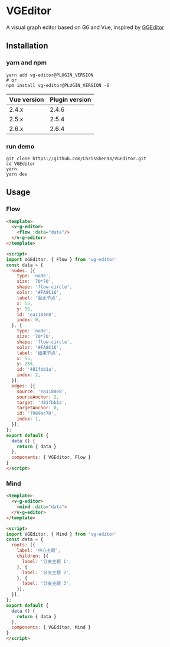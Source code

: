 # VGEditor

A visual graph editor based on G6 and Vue, inspired by [GGEditor](https://github.com/alibaba/GGEditor)

## Installation

### yarn and npm

```shell
yarn add vg-editor@PLUGIN_VERSION
# or
npm install vg-editor@PLUGIN_VERSION -S
```

|Vue version|Plugin version|
|---|---|
|2.4.x|2.4.6|
|2.5.x|2.5.4|
|2.6.x|2.6.4|

### run demo

```shell
git clone https://github.com/ChrisShen93/VGEditor.git
cd VGEditor
yarn
yarn dev
```

## Usage

### Flow

```html
<template>
  <v-g-editor>
    <flow :data="data"/>
  </v-g-editor>
</template>

<script>
import VGEditor, { Flow } from 'vg-editor'
const data = {
  nodes: [{
    type: 'node',
    size: '70*70',
    shape: 'flow-circle',
    color: '#FA8C16',
    label: '起止节点',
    x: 55,
    y: 55,
    id: 'ea1184e8',
    index: 0,
  }, {
    type: 'node',
    size: '70*70',
    shape: 'flow-circle',
    color: '#FA8C16',
    label: '结束节点',
    x: 55,
    y: 255,
    id: '481fbb1a',
    index: 2,
  }],
  edges: [{
    source: 'ea1184e8',
    sourceAnchor: 2,
    target: '481fbb1a',
    targetAnchor: 0,
    id: '7989ac70',
    index: 1,
  }],
};
export default {
  data () {
    return { data }
  },
  components: { VGEditor, Flow }
}
</script>
```

### Mind

```html
<template>
  <v-g-editor>
    <mind :data="data">
  </v-g-editor>
</template>

<script>
import VGEditor, { Mind } from 'vg-editor'
const data = {
  roots: [{
    label: '中心主题',
    children: [{
      label: '分支主题 1',
    }, {
      label: '分支主题 2',
    }, {
      label: '分支主题 3',
    }],
  }],
};
export default {
  data () {
    return { data }
  },
  components: { VGEditor, Mind }
}
</script>
```
